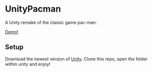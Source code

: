# UnityPacman
A Unity remake of the classic game pac-man.

[Demo!](http://www.jacobsteves.ca/pacman)

## Setup
Download the newest version of [Unity](https://unity3d.com/get-unity/download).
Clone this repo, open the folder within unity and enjoy!
